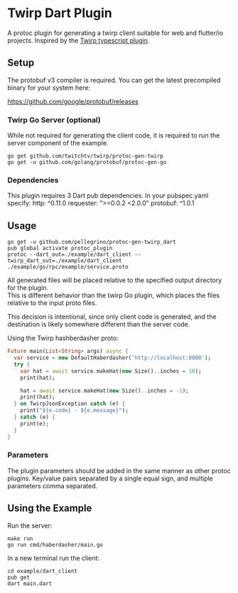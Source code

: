 # Twirp Dart Plugin

A protoc plugin for generating a twirp client suitable for web and flutter/io projects. Inspired by the [Twirp typescript plugin](https://github.com/larrymyers/protoc-gen-twirp_typescript).

## Setup

The protobuf v3 compiler is required. You can get the latest precompiled binary for your system here:

https://github.com/google/protobuf/releases

### Twirp Go Server (optional)

While not required for generating the client code, it is required to run the server component of the example.

    go get github.com/twitchtv/twirp/protoc-gen-twirp
    go get -u github.com/golang/protobuf/protoc-gen-go

### Dependencies

This plugin requires 3 Dart pub dependencies. In your pubspec.yaml specify:
http: ^0.11.0
requester: ">=0.0.2 <2.0.0"
protobuf: ^1.0.1

## Usage

    go get -u github.com/pellegrino/protoc-gen-twirp_dart
    pub global activate protoc_plugin
    protoc --dart_out=./example/dart_client --twirp_dart_out=./example/dart_client ./example/go/rpc/example/service.proto

All generated files will be placed relative to the specified output directory for the plugin.  
This is different behavior than the twirp Go plugin, which places the files relative to the input proto files.

This decision is intentional, since only client code is generated, and the destination is likely somewhere different
than the server code.

Using the Twirp hashberdasher proto:

```dart
Future main(List<String> args) async {
  var service = new DefaultHaberdasher('http://localhost:8080');
  try {
    var hat = await service.makeHat(new Size()..inches = 10);
    print(hat);

    hat = await service.makeHat(new Size()..inches = -1);
    print(hat);
  } on TwirpJsonException catch (e) {
    print("${e.code} - ${e.message}");
  } catch (e) {
    print(e);
  }
}
```

### Parameters

The plugin parameters should be added in the same manner as other protoc plugins.
Key/value pairs separated by a single equal sign, and multiple parameters comma separated.

## Using the Example

Run the server:

    make run
    go run cmd/haberdasher/main.go

In a new terminal run the client:

    cd example/dart_client
    pub get
    dart main.dart
